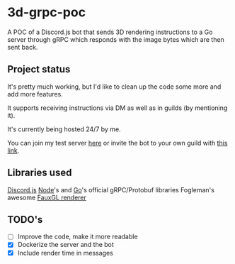 # 3d-grpc-poc
A POC of a Discord.js bot that sends 3D rendering instructions to a Go server through gRPC which responds with the image bytes which are then sent back.

## Project status
It's pretty much working, but I'd like to clean up the code some more and add more features.

It supports receiving instructions via DM as well as in guilds (by mentioning it).

It's currently being hosted 24/7 by me.

You can join my test server [here](https://discord.gg/bAbdu9p6rv) or invite the bot to your own guild with [this link](https://discord.com/api/oauth2/authorize?client_id=924427005053784084&permissions=34816&scope=bot).

## Libraries used
[Discord.js](https://discord.js.org/)
[Node](https://grpc.io/docs/languages/node/)'s and [Go](https://grpc.io/docs/languages/go/)'s official gRPC/Protobuf libraries
Fogleman's awesome [FauxGL renderer](https://github.com/fogleman/fauxgl)

## TODO's
- [ ] Improve the code, make it more readable
- [x] Dockerize the server and the bot
- [x] Include render time in messages
